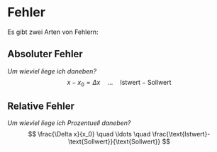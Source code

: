 # Fehler

Es gibt zwei Arten von Fehlern:

## Absoluter Fehler
*Um wieviel liege ich daneben?*
$$
x-x_0 = \Delta x \quad \ldots \quad \text{Istwert}-\text{Sollwert}
$$

## Relative Fehler
*Um wieviel liege ich Prozentuell daneben?*
$$
\frac{\Delta x}{x_0} \quad \ldots \quad \frac{\text{Istwert}-\text{Sollwert}}{\text{Sollwert}}
$$

